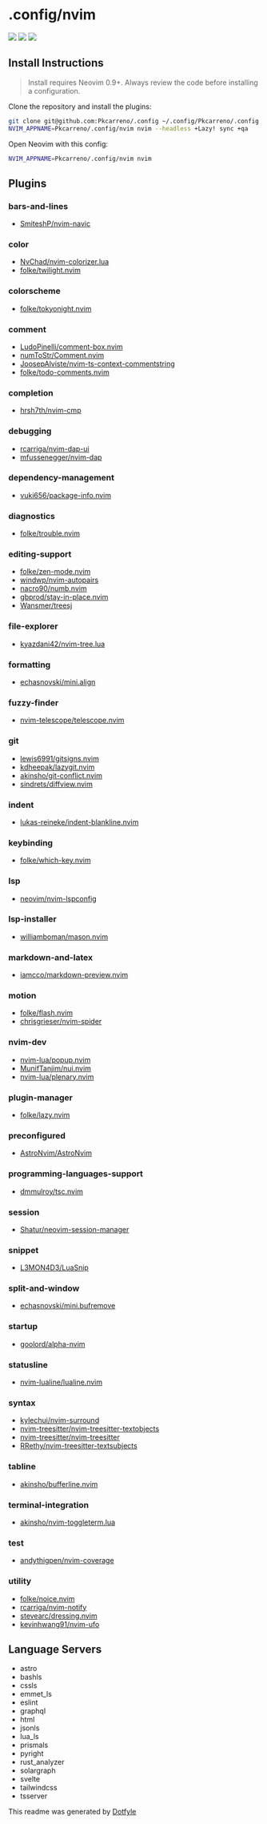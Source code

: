 # .config/nvim

<a href="https://dotfyle.com/Pkcarreno/config-nvim"><img src="https://dotfyle.com/Pkcarreno/config-nvim/badges/plugins?style=flat" /></a>
<a href="https://dotfyle.com/Pkcarreno/config-nvim"><img src="https://dotfyle.com/Pkcarreno/config-nvim/badges/leaderkey?style=flat" /></a>
<a href="https://dotfyle.com/Pkcarreno/config-nvim"><img src="https://dotfyle.com/Pkcarreno/config-nvim/badges/plugin-manager?style=flat" /></a>


## Install Instructions

 > Install requires Neovim 0.9+. Always review the code before installing a configuration.

Clone the repository and install the plugins:

```sh
git clone git@github.com:Pkcarreno/.config ~/.config/Pkcarreno/.config
NVIM_APPNAME=Pkcarreno/.config/nvim nvim --headless +Lazy! sync +qa
```

Open Neovim with this config:

```sh
NVIM_APPNAME=Pkcarreno/.config/nvim nvim
```

## Plugins

### bars-and-lines

+ [SmiteshP/nvim-navic](https://dotfyle.com/plugins/SmiteshP/nvim-navic)
### color

+ [NvChad/nvim-colorizer.lua](https://dotfyle.com/plugins/NvChad/nvim-colorizer.lua)
+ [folke/twilight.nvim](https://dotfyle.com/plugins/folke/twilight.nvim)
### colorscheme

+ [folke/tokyonight.nvim](https://dotfyle.com/plugins/folke/tokyonight.nvim)
### comment

+ [LudoPinelli/comment-box.nvim](https://dotfyle.com/plugins/LudoPinelli/comment-box.nvim)
+ [numToStr/Comment.nvim](https://dotfyle.com/plugins/numToStr/Comment.nvim)
+ [JoosepAlviste/nvim-ts-context-commentstring](https://dotfyle.com/plugins/JoosepAlviste/nvim-ts-context-commentstring)
+ [folke/todo-comments.nvim](https://dotfyle.com/plugins/folke/todo-comments.nvim)
### completion

+ [hrsh7th/nvim-cmp](https://dotfyle.com/plugins/hrsh7th/nvim-cmp)
### debugging

+ [rcarriga/nvim-dap-ui](https://dotfyle.com/plugins/rcarriga/nvim-dap-ui)
+ [mfussenegger/nvim-dap](https://dotfyle.com/plugins/mfussenegger/nvim-dap)
### dependency-management

+ [vuki656/package-info.nvim](https://dotfyle.com/plugins/vuki656/package-info.nvim)
### diagnostics

+ [folke/trouble.nvim](https://dotfyle.com/plugins/folke/trouble.nvim)
### editing-support

+ [folke/zen-mode.nvim](https://dotfyle.com/plugins/folke/zen-mode.nvim)
+ [windwp/nvim-autopairs](https://dotfyle.com/plugins/windwp/nvim-autopairs)
+ [nacro90/numb.nvim](https://dotfyle.com/plugins/nacro90/numb.nvim)
+ [gbprod/stay-in-place.nvim](https://dotfyle.com/plugins/gbprod/stay-in-place.nvim)
+ [Wansmer/treesj](https://dotfyle.com/plugins/Wansmer/treesj)
### file-explorer

+ [kyazdani42/nvim-tree.lua](https://dotfyle.com/plugins/kyazdani42/nvim-tree.lua)
### formatting

+ [echasnovski/mini.align](https://dotfyle.com/plugins/echasnovski/mini.align)
### fuzzy-finder

+ [nvim-telescope/telescope.nvim](https://dotfyle.com/plugins/nvim-telescope/telescope.nvim)
### git

+ [lewis6991/gitsigns.nvim](https://dotfyle.com/plugins/lewis6991/gitsigns.nvim)
+ [kdheepak/lazygit.nvim](https://dotfyle.com/plugins/kdheepak/lazygit.nvim)
+ [akinsho/git-conflict.nvim](https://dotfyle.com/plugins/akinsho/git-conflict.nvim)
+ [sindrets/diffview.nvim](https://dotfyle.com/plugins/sindrets/diffview.nvim)
### indent

+ [lukas-reineke/indent-blankline.nvim](https://dotfyle.com/plugins/lukas-reineke/indent-blankline.nvim)
### keybinding

+ [folke/which-key.nvim](https://dotfyle.com/plugins/folke/which-key.nvim)
### lsp

+ [neovim/nvim-lspconfig](https://dotfyle.com/plugins/neovim/nvim-lspconfig)
### lsp-installer

+ [williamboman/mason.nvim](https://dotfyle.com/plugins/williamboman/mason.nvim)
### markdown-and-latex

+ [iamcco/markdown-preview.nvim](https://dotfyle.com/plugins/iamcco/markdown-preview.nvim)
### motion

+ [folke/flash.nvim](https://dotfyle.com/plugins/folke/flash.nvim)
+ [chrisgrieser/nvim-spider](https://dotfyle.com/plugins/chrisgrieser/nvim-spider)
### nvim-dev

+ [nvim-lua/popup.nvim](https://dotfyle.com/plugins/nvim-lua/popup.nvim)
+ [MunifTanjim/nui.nvim](https://dotfyle.com/plugins/MunifTanjim/nui.nvim)
+ [nvim-lua/plenary.nvim](https://dotfyle.com/plugins/nvim-lua/plenary.nvim)
### plugin-manager

+ [folke/lazy.nvim](https://dotfyle.com/plugins/folke/lazy.nvim)
### preconfigured

+ [AstroNvim/AstroNvim](https://dotfyle.com/plugins/AstroNvim/AstroNvim)
### programming-languages-support

+ [dmmulroy/tsc.nvim](https://dotfyle.com/plugins/dmmulroy/tsc.nvim)
### session

+ [Shatur/neovim-session-manager](https://dotfyle.com/plugins/Shatur/neovim-session-manager)
### snippet

+ [L3MON4D3/LuaSnip](https://dotfyle.com/plugins/L3MON4D3/LuaSnip)
### split-and-window

+ [echasnovski/mini.bufremove](https://dotfyle.com/plugins/echasnovski/mini.bufremove)
### startup

+ [goolord/alpha-nvim](https://dotfyle.com/plugins/goolord/alpha-nvim)
### statusline

+ [nvim-lualine/lualine.nvim](https://dotfyle.com/plugins/nvim-lualine/lualine.nvim)
### syntax

+ [kylechui/nvim-surround](https://dotfyle.com/plugins/kylechui/nvim-surround)
+ [nvim-treesitter/nvim-treesitter-textobjects](https://dotfyle.com/plugins/nvim-treesitter/nvim-treesitter-textobjects)
+ [nvim-treesitter/nvim-treesitter](https://dotfyle.com/plugins/nvim-treesitter/nvim-treesitter)
+ [RRethy/nvim-treesitter-textsubjects](https://dotfyle.com/plugins/RRethy/nvim-treesitter-textsubjects)
### tabline

+ [akinsho/bufferline.nvim](https://dotfyle.com/plugins/akinsho/bufferline.nvim)
### terminal-integration

+ [akinsho/nvim-toggleterm.lua](https://dotfyle.com/plugins/akinsho/nvim-toggleterm.lua)
### test

+ [andythigpen/nvim-coverage](https://dotfyle.com/plugins/andythigpen/nvim-coverage)
### utility

+ [folke/noice.nvim](https://dotfyle.com/plugins/folke/noice.nvim)
+ [rcarriga/nvim-notify](https://dotfyle.com/plugins/rcarriga/nvim-notify)
+ [stevearc/dressing.nvim](https://dotfyle.com/plugins/stevearc/dressing.nvim)
+ [kevinhwang91/nvim-ufo](https://dotfyle.com/plugins/kevinhwang91/nvim-ufo)
## Language Servers

+ astro
+ bashls
+ cssls
+ emmet_ls
+ eslint
+ graphql
+ html
+ jsonls
+ lua_ls
+ prismals
+ pyright
+ rust_analyzer
+ solargraph
+ svelte
+ tailwindcss
+ tsserver


 This readme was generated by [Dotfyle](https://dotfyle.com)
